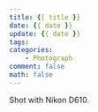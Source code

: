 ```yaml
---
title: {{ title }}
date: {{ date }}
update: {{ date }}
tags:
categories:
    - Photograph
comment: false
math: false
---
```


Shot with Nikon D610.

<!--more-->